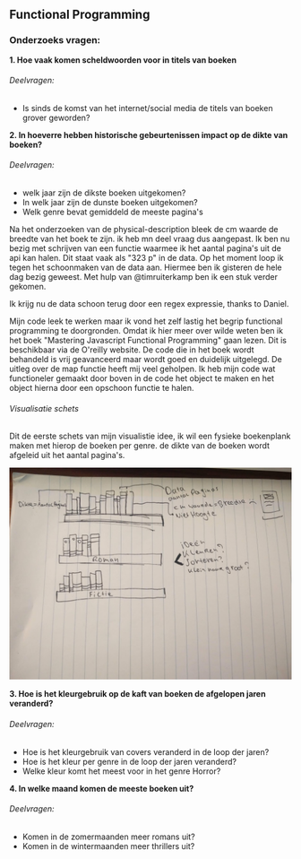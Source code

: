 ## Functional Programming

### Onderzoeks vragen:

**1. Hoe vaak komen scheldwoorden voor in titels van boeken**

###### Deelvragen:

-   Is sinds de komst van het internet/social media de titels van boeken grover geworden?

**2. In hoeverre hebben historische gebeurtenissen impact op de dikte van boeken?**

###### Deelvragen:

-   welk jaar zijn de dikste boeken uitgekomen?
-   In welk jaar zijn de dunste boeken uitgekomen?
-   Welk genre bevat gemiddeld de meeste pagina's

Na het onderzoeken van de physical-description bleek de cm waarde de breedte van het boek te zijn. ik heb mn deel vraag dus aangepast. Ik ben nu bezig met schrijven van een functie waarmee ik het aantal pagina's uit de api kan halen. Dit staat vaak als "323 p" in de data. Op het moment loop ik tegen het schoonmaken van de data aan. Hiermee ben ik gisteren de hele dag bezig geweest. Met hulp van @timruiterkamp ben ik een stuk verder gekomen.

Ik krijg nu de data schoon terug door een regex expressie, thanks to Daniel.

Mijn code leek te werken maar ik vond het zelf lastig het begrip functional programming te doorgronden. Omdat ik hier meer over wilde weten ben ik het boek "Mastering Javascript Functional Programming" gaan lezen. Dit is beschikbaar via de O'reilly website. De code die in het boek wordt behandeld is vrij geavanceerd maar wordt goed en duidelijk uitgelegd. De uitleg over de map functie heeft mij veel geholpen. Ik heb mijn code wat functioneler gemaakt door boven in de code het object te maken en het object hierna door een opschoon functie te halen.

###### Visualisatie schets

Dit de eerste schets van mijn visualistie idee, ik wil een fysieke boekenplank maken met hierop de boeken per genre. de dikte van de boeken wordt afgeleid uit het aantal pagina's.

![visualsatie schets](.\img\IMG_20181102_124514.jpg)

**3. Hoe is het kleurgebruik op de kaft van boeken de afgelopen jaren veranderd?**

###### Deelvragen:

-   Hoe is het kleurgebruik van covers veranderd in de loop der jaren?
-   Hoe is het kleur per genre in de loop der jaren veranderd?
-   Welke kleur komt het meest voor in het genre Horror?

**4. In welke maand komen de meeste boeken uit?**

###### Deelvragen:

-   Komen in de zomermaanden meer romans uit?
-   Komen in de wintermaanden meer thrillers uit?
